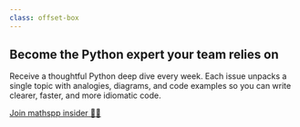 ```yaml
---
class: offset-box
---
```


## Become the Python expert your team relies on

Receive a thoughtful Python deep dive every week.
Each issue unpacks a single topic with analogies, diagrams, and code examples so you can write clearer, faster, and more idiomatic code.

[Join mathspp insider 🐍🚀](?classes=btn,btn-lg,btn-center#subscribe)
